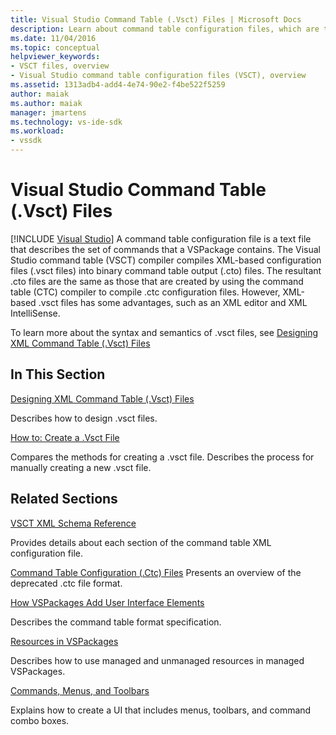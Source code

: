 ```yaml
---
title: Visual Studio Command Table (.Vsct) Files | Microsoft Docs
description: Learn about command table configuration files, which are text files that describe the set of commands that a VSPackage contains.
ms.date: 11/04/2016
ms.topic: conceptual
helpviewer_keywords:
- VSCT files, overview
- Visual Studio command table configuration files (VSCT), overview
ms.assetid: 1313adb4-add4-4e74-90e2-f4be522f5259
author: maiak
ms.author: maiak
manager: jmartens
ms.technology: vs-ide-sdk
ms.workload:
- vssdk
---
```

# Visual Studio Command Table (.Vsct) Files

 [!INCLUDE [Visual Studio](~/includes/applies-to-version/vs-windows-only.md)]
A command table configuration file is a text file that describes the set of commands that a VSPackage contains. The Visual Studio command table (VSCT) compiler compiles XML-based configuration files (.vsct files) into binary command table output (.cto) files. The resultant .cto files are the same as those that are created by using the command table (CTC) compiler to compile .ctc configuration files. However, XML-based .vsct files has some advantages, such as an XML editor and XML IntelliSense.

 To learn more about the syntax and semantics of .vsct files, see [Designing XML Command Table (.Vsct) Files](../../extensibility/internals/designing-xml-command-table-dot-vsct-files.md)

## In This Section
 [Designing XML Command Table (.Vsct) Files](../../extensibility/internals/designing-xml-command-table-dot-vsct-files.md)

 Describes how to design .vsct files.

 [How to: Create a .Vsct File](../../extensibility/internals/how-to-create-a-dot-vsct-file.md)

 Compares the methods for creating a .vsct file. Describes the process for manually creating a new .vsct file.

## Related Sections
 [VSCT XML Schema Reference](../../extensibility/vsct-xml-schema-reference.md)

 Provides details about each section of the command table XML configuration file.

 [Command Table Configuration (.Ctc) Files](/previous-versions/bb165153(v=vs.100))
 Presents an overview of the deprecated .ctc file format.

 [How VSPackages Add User Interface Elements](../../extensibility/internals/how-vspackages-add-user-interface-elements.md)

 Describes the command table format specification.

 [Resources in VSPackages](../../extensibility/internals/resources-in-vspackages.md)

 Describes how to use managed and unmanaged resources in managed VSPackages.

 [Commands, Menus, and Toolbars](../../extensibility/internals/commands-menus-and-toolbars.md)

 Explains how to create a UI that includes menus, toolbars, and command combo boxes.